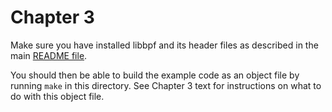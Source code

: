 # Chapter 3 

Make sure you have installed libbpf and its header files as described in the
main [README file](../README.ms). 

You should then be able to build the example code as an object file by running
`make` in this directory. See Chapter 3 text for instructions on what to do with
this object file. 